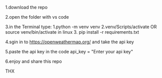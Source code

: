 1.download the repo 

2.open the folder with vs code

3.in the Terminal type: 1.python -m venv venv 
                        2.venv/Scripts/activate  OR  source venv/bin/activate in linux
                        3. pip install -r requirements.txt

4.sgin in to  https://openweathermap.org/ and take the api key

5.paste the api key in the code api_key = "Enter your api key"

6.enjoy and share this repo 

THX
